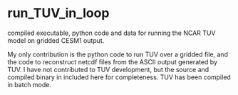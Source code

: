 # run_TUV_in_loop
compiled executable, python code and data for running the NCAR TUV model on gridded CESM1 output.

My only contribution is the python code to run TUV over a gridded file, and the code to reconstruct netcdf files from the ASCII output generated by TUV. I have not contributed to TUV development, but the source and compiled binary in included here for completeness. TUV has been compiled in batch mode. 
